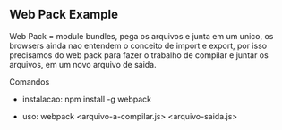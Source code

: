 ## Web Pack Example

Web Pack = module bundles, pega os arquivos e junta em um unico, os browsers ainda nao entendem o conceito de import e export, por isso precisamos do web pack para fazer o trabalho de compilar e juntar os arquivos, em um novo arquivo de saida.

Comandos
- instalacao: npm install -g webpack

- uso: webpack <arquivo-a-compilar.js> <arquivo-saida.js>